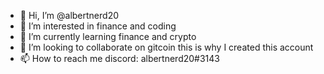 - 👋 Hi, I’m @albertnerd20
- 👀 I’m interested in finance and coding
- 🌱 I’m currently learning finance and crypto
- 💞️ I’m looking to collaborate on gitcoin this is why I created this account
- 📫 How to reach me discord: albertnerd20#3143

<!---
albertnerd20/albertnerd20 is a ✨ special ✨ repository because its `README.md` (this file) appears on your GitHub profile.
You can click the Preview link to take a look at your changes.
--->

